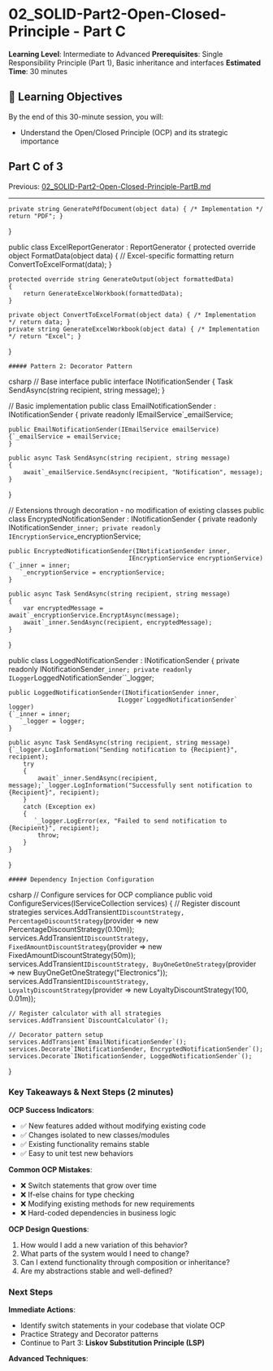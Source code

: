 # 02_SOLID-Part2-Open-Closed-Principle - Part C

**Learning Level**: Intermediate to Advanced
**Prerequisites**: Single Responsibility Principle (Part 1), Basic inheritance and interfaces
**Estimated Time**: 30 minutes

## 🎯 Learning Objectives

By the end of this 30-minute session, you will:

- Understand the Open/Closed Principle (OCP) and its strategic importance

## Part C of 3

Previous: [02_SOLID-Part2-Open-Closed-Principle-PartB.md](02_SOLID-Part2-Open-Closed-Principle-PartB.md)

---

    private string GeneratePdfDocument(object data) { /* Implementation */ return "PDF"; }
}

public class ExcelReportGenerator : ReportGenerator
{
    protected override object FormatData(object data)
    {
        // Excel-specific formatting
        return ConvertToExcelFormat(data);
    }

    protected override string GenerateOutput(object formattedData)
    {
        return GenerateExcelWorkbook(formattedData);
    }

    private object ConvertToExcelFormat(object data) { /* Implementation */ return data; }
    private string GenerateExcelWorkbook(object data) { /* Implementation */ return "Excel"; }
}

    ##### Pattern 2: Decorator Pattern
csharp
// Base interface
public interface INotificationSender
{
    Task SendAsync(string recipient, string message);
}

// Basic implementation
public class EmailNotificationSender : INotificationSender
{
    private readonly IEmailService`_emailService;

    public EmailNotificationSender(IEmailService emailService)
    {`_emailService = emailService;
    }

    public async Task SendAsync(string recipient, string message)
    {
        await`_emailService.SendAsync(recipient, "Notification", message);
    }
}

// Extensions through decoration - no modification of existing classes
public class EncryptedNotificationSender : INotificationSender
{
    private readonly INotificationSender`_inner;
    private readonly IEncryptionService`_encryptionService;

    public EncryptedNotificationSender(INotificationSender inner,
                                     IEncryptionService encryptionService)
    {`_inner = inner;
       `_encryptionService = encryptionService;
    }

    public async Task SendAsync(string recipient, string message)
    {
        var encryptedMessage = await`_encryptionService.EncryptAsync(message);
        await`_inner.SendAsync(recipient, encryptedMessage);
    }
}

public class LoggedNotificationSender : INotificationSender
{
    private readonly INotificationSender`_inner;
    private readonly ILogger`LoggedNotificationSender``_logger;

    public LoggedNotificationSender(INotificationSender inner,
                                  ILogger`LoggedNotificationSender` logger)
    {`_inner = inner;
       `_logger = logger;
    }

    public async Task SendAsync(string recipient, string message)
    {`_logger.LogInformation("Sending notification to {Recipient}", recipient);
        try
        {
            await`_inner.SendAsync(recipient, message);`_logger.LogInformation("Successfully sent notification to {Recipient}", recipient);
        }
        catch (Exception ex)
        {
           `_logger.LogError(ex, "Failed to send notification to {Recipient}", recipient);
            throw;
        }
    }
}

    ##### Dependency Injection Configuration
csharp
// Configure services for OCP compliance
public void ConfigureServices(IServiceCollection services)
{
    // Register discount strategies
    services.AddTransient`IDiscountStrategy, PercentageDiscountStrategy`(provider =>
        new PercentageDiscountStrategy(0.10m));
    services.AddTransient`IDiscountStrategy, FixedAmountDiscountStrategy`(provider =>
        new FixedAmountDiscountStrategy(50m));
    services.AddTransient`IDiscountStrategy, BuyOneGetOneStrategy`(provider =>
        new BuyOneGetOneStrategy("Electronics"));
    services.AddTransient`IDiscountStrategy, LoyaltyDiscountStrategy`(provider =>
        new LoyaltyDiscountStrategy(100, 0.01m));

    // Register calculator with all strategies
    services.AddTransient`DiscountCalculator`();

    // Decorator pattern setup
    services.AddTransient`EmailNotificationSender`();
    services.Decorate`INotificationSender, EncryptedNotificationSender`();
    services.Decorate`INotificationSender, LoggedNotificationSender`();
}

### Key Takeaways & Next Steps (2 minutes)

**OCP Success Indicators**:

- ✅ New features added without modifying existing code
- ✅ Changes isolated to new classes/modules
- ✅ Existing functionality remains stable
- ✅ Easy to unit test new behaviors

**Common OCP Mistakes**:

- ❌ Switch statements that grow over time
- ❌ If-else chains for type checking
- ❌ Modifying existing methods for new requirements
- ❌ Hard-coded dependencies in business logic

**OCP Design Questions**:

1. How would I add a new variation of this behavior?
2. What parts of the system would I need to change?
3. Can I extend functionality through composition or inheritance?
4. Are my abstractions stable and well-defined?

### Next Steps

**Immediate Actions**:

- Identify switch statements in your codebase that violate OCP
- Practice Strategy and Decorator patterns
- Continue to Part 3: **Liskov Substitution Principle (LSP)**

**Advanced Techniques**:
